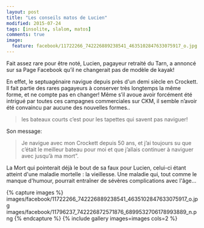 ```yaml
---
layout: post
title: "Les conseils matos de Lucien"
modified: 2015-07-24
tags: [insolite, slalom, matos]
comments: true
image:
  feature: facebook/11722266_742226889238541_4635102847633075917_o.jpg
---
```


Fait assez rare pour être noté, Lucien, pagayeur retraité du Tarn, a annoncé sur sa Page Facebook qu’il ne changerait pas de modèle de kayak!

En effet, le septuagénaire navigue depuis près d'un demi siècle en Crockett. Il fait partie des rares pagayeurs à conserver très longtemps la même forme, et ne compte pas en changer! Même s’il avoue avoir forcément été intrigué par toutes ces campagnes commerciales sur CKM, il semble n’avoir été convaincu par aucune des nouvelles formes..

> les bateaux courts c’est pour les tapettes qui savent pas naviguer!

Son message:

> Je navigue avec mon Crockett depuis 50 ans, et j’ai toujours su que c’était le meilleur bateau pour moi et que j’allais continuer à naviguer avec jusqu’à ma mort”.

La Mort qui pointerait déjà le bout de sa faux pour Lucien, celui-ci étant atteint d'une maladie mortelle : la vieillesse. Une maladie qui, tout comme le manque d'humour, pourrait entraîner de sévères complications avec l'âge...

{% capture images %}
images/facebook/11722266_742226889238541_4635102847633075917_o.jpg
images/facebook/11796237_742226872571876_6899532706178993889_n.png
{% endcapture %}
{% include gallery images=images cols=2 %}

